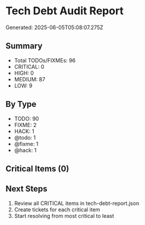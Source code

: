 
# Tech Debt Audit Report
Generated: 2025-06-05T05:08:07.275Z

## Summary
- Total TODOs/FIXMEs: 96
- CRITICAL: 0
- HIGH: 0
- MEDIUM: 87
- LOW: 9

## By Type
- TODO: 90
- FIXME: 2
- HACK: 1
- @todo: 1
- @fixme: 1
- @hack: 1

## Critical Items (0)




## Next Steps
1. Review all CRITICAL items in tech-debt-report.json
2. Create tickets for each critical item
3. Start resolving from most critical to least
